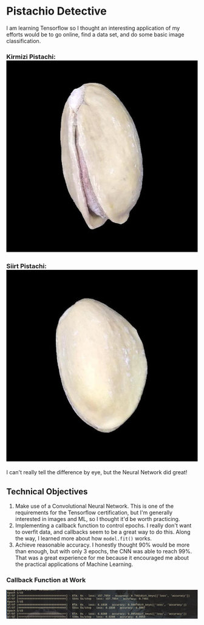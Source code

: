 # Pistachio Detective
I am learning Tensorflow so I thought an interesting application of my efforts would be to go online, find a data set, and do some basic image classification. 

### Kirmizi Pistachi: ![Kirmizi](.README_images/kirmizi_example.jpg)

### Siirt Pistachi: ![Siirt](.README_images/siirt_example.jpg)

I can't really tell the difference by eye, but the Neural Network did great!

## Technical Objectives
1. Make use of a Convolutional Neural Network. This is one of the requirements for the Tensorflow certification, but I'm generally interested in images and ML, so I thought it'd be worth practicing. 
2. Implementing a callback function to control epochs. I really don't want to overfit data, and callbacks seem to be a great way to do this. Along the way, I learned more about how `model.fit()` works.
3. Achieve reasonable accuracy. I honestly thought 90% would be more than enough, but with only 3 epochs, the CNN was able to reach 99%. That was a great experience for me because it encouraged me about the practical applications of Machine Learning.

### Callback Function at Work
![Callback](.README_images/callback.png)
